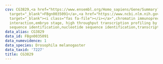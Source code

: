 ```yaml
---
csv: CG3829,<a href="https://www.ensembl.org/Homo_sapiens/Gene/Summary?db=core;g=FBgn0035091"
  target="_blank">FBgn0035091</a>,<a href="https://www.ncbi.nlm.nih.gov/pubmed/15998452"
  target="_blank"><i class="fas fa-file"></i></a>",chromatin immunoprecipitation assay,direct
  interaction,embryo stage, high throughput transcription profiling by microarray,nucleotide
  sequence identification,nucleotide sequence identification,transcriptional regulation,
data_alias: CG3829
data_id: FBgn0035091
data_numevidence: 1
data_species: Drosophila melanogaster
data_taxid: '7227'
title: CG3829
---
```

